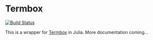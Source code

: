 # Termbox

[![Build Status](https://travis-ci.org/jgoldfar/Termbox.jl.svg?branch=master)](https://travis-ci.org/jgoldfar/Termbox.jl)

This is a wrapper for [Termbox](https://github.com/nsf/termbox) in Julia. More documentation coming...
